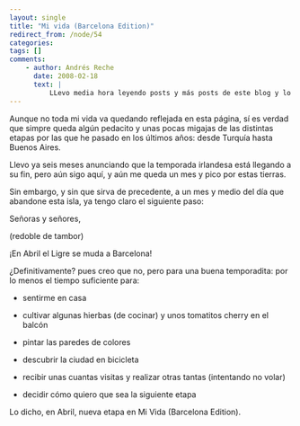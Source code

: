 ```yaml
---
layout: single
title: "Mi vida (Barcelona Edition)"
redirect_from: /node/54
categories:
tags: []
comments: 
    - author: Andrés Reche
      date: 2008-02-18
      text: |
          LLevo media hora leyendo posts y más posts de este blog y lo más raro es que no me sorprende nada ;) si alguien hace esas cosas ese eres tú.En los próximos meses tengo planeado un viaje a Barcelona, así que intentaré verte.Besos y abrazos!ps: ya firmé lo de avaaz.  
---
```

<div xmlns="http://www.w3.org/1999/xhtml">Aunque no toda mi vida va quedando reflejada en esta página, sí es verdad que simpre queda algún pedacito y unas pocas migajas de las distintas etapas por las que he pasado en los últimos años: desde Turquía hasta Buenos Aires.  

Llevo ya seis meses anunciando que la temporada irlandesa está llegando a su fin, pero aún sigo aquí, y aún me queda un mes y pico por estas tierras.  

Sin embargo, y sin que sirva de precedente, a un mes y medio del día que abandone esta isla, ya tengo claro el siguiente paso:  

Señoras y señores,  

(redoble de tambor)  

¡En Abril el Ligre se muda a Barcelona!  

¿Definitivamente? pues creo que no, pero para una buena temporadita: por lo menos el tiempo suficiente para:  

*   sentirme en casa
*   cultivar algunas hierbas (de cocinar) y unos tomatitos cherry en el balcón
*   pintar las paredes de colores
*   descubrir la ciudad en bicicleta  

*   recibir unas cuantas visitas y realizar otras tantas (intentando no volar)
*   decidir cómo quiero que sea la siguiente etapa

Lo dicho, en Abril, nueva etapa en Mi Vida (Barcelona Edition).  
</div>
